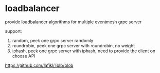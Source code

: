 loadbalancer
===
provide loadbalancer algorithms for multiple eventmesh grpc server

support:
1. random, peek one grpc server randomly
2. roundrobin, peek one grpc server with roundrobin, no weight
3. iphash, peek one grpc server with iphash, need to provide the client on choose API

https://github.com/lafikl/liblb/blob